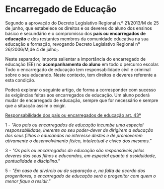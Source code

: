 ﻿# Encarregado de Educação



Segundo a aprovação do Decreto Legislativo Regional n.º 21/2013/M de 25 de junho, que estabelece os direitos e os deveres do aluno dos ensinos básico e secundário e o compromisso dos **pais ou encarregados de educação** e dos restantes membros da comunidade educativa na sua educação e formação, revogando Decreto Legislativo Regional nº 26/2006/M,de 4 de julho;.



Neste separador, importa salientar a importância do encarregado de educação (EE) no **acompanhamento do aluno** em todo o percurso escolar. Todo o encarregado de educação tem responsabilidade civil e criminal sobre o seu educando. Neste contexto, tem direitos e deveres referente a esta condição.



Poderá explorar o seguinte artigo, de forma a corresponder com sucesso às exigências feitas aos encarregados de educação. Um aluno poderá mudar de encarregado de educação, sempre que for necessário e sempre que a situação assim o exigir. 


[Responsabilidade dos pais ou encarregados de educação art. 43º](https://dre.pt/web/guest/pesquisa/-/search/174840/details/normal?p_p_auth=jcsK6yGs)
 

1 - *"Aos pais ou encarregados de educação incumbe uma especial responsabilidade, inerente ao seu poder-dever de dirigirem a educação dos seus filhos e educandos no interesse destes e de promoverem ativamente o desenvolvimento físico, intelectual e cívico dos mesmos."*



3 - *"Os pais ou encarregados de educação são responsáveis pelos deveres dos seus filhos e educandos, em especial quanto à assiduidade, pontualidade e disciplina."*

5 - *"Em caso de divórcio ou de separação e, na falta de acordo dos progenitores, o encarregado de educação será o progenitor com quem o menor fique a residir."*


